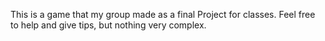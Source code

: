 This is a game that my group made as a final Project for classes.
Feel free to help and give tips, but nothing very complex.

